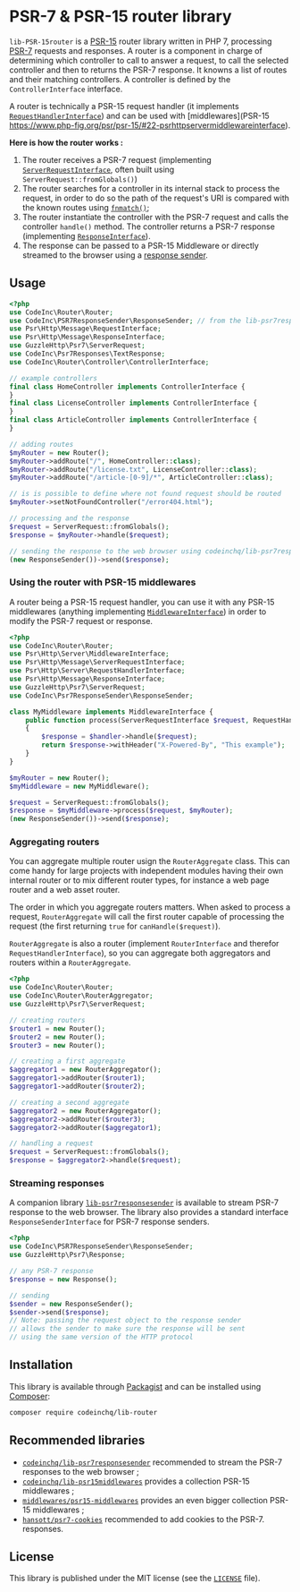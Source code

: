# PSR-7 & PSR-15 router library

`lib-PSR-15router` is a [PSR-15](https://www.php-fig.org/psr/psr-15/) router library written in PHP 7, processing [PSR-7](https://www.php-fig.org/psr/psr-7/) requests and responses. A router is a component in charge of determining which controller to call to answer a request, to call the selected controller and then to returns the PSR-7 response. It knowns a list of routes and their matching controllers. A controller is defined by the `ControllerInterface` interface. 

A router is technically a PSR-15 request handler (it implements [`RequestHandlerInterface`](https://www.php-fig.org/psr/psr-15/#21-psrhttpserverrequesthandlerinterface)) and can be used with [middlewares](PSR-15 https://www.php-fig.org/psr/psr-15/#22-psrhttpservermiddlewareinterface). 

**Here is how the router works :**
1. The router receives a PSR-7 request (implementing [`ServerRequestInterface`](https://www.php-fig.org/psr/psr-7/#321-psrhttpmessageserverrequestinterface), often built using `ServerRequest::fromGlobals()`)
2. The router searches for a controller in its internal stack to process the request, in order to do so the path of the request's URI is compared with the known routes using [`fnmatch()`](http://php.net/manual/fr/function.fnmatch.php);
4. The router instantiate the controller with the PSR-7 request and calls the controller `handle()` method. The controller returns a PSR-7 response (implementing [`ResponseInterface`](https://www.php-fig.org/psr/psr-7/#33-psrhttpmessageresponseinterface)).
7. The response can be passed to a PSR-15 Middleware or directly streamed to the browser using a [response sender](#streaming-responses).



## Usage

```php
<?php
use CodeInc\Router\Router;
use CodeInc\PSR7ResponseSender\ResponseSender; // from the lib-psr7responsesender package
use Psr\Http\Message\RequestInterface;
use Psr\Http\Message\ResponseInterface;
use GuzzleHttp\Psr7\ServerRequest;
use CodeInc\Psr7Responses\TextResponse;
use CodeInc\Router\Controller\ControllerInterface; 

// example controllers
final class HomeController implements ControllerInterface { 
} 
final class LicenseController implements ControllerInterface { 
} 
final class ArticleController implements ControllerInterface { 
} 

// adding routes
$myRouter = new Router();
$myRouter->addRoute("/", HomeController::class); 
$myRouter->addRoute("/license.txt", LicenseController::class); 
$myRouter->addRoute("/article-[0-9]/*", ArticleController::class); 

// is is possible to define where not found request should be routed
$myRouter->setNotFoundController("/error404.html");

// processing and the response
$request = ServerRequest::fromGlobals();
$response = $myRouter->handle($request);

// sending the response to the web browser using codeinchq/lib-psr7responsesender
(new ResponseSender())->send($response);
```

### Using the router with PSR-15 middlewares

A router being a PSR-15 request handler, you can use it with any PSR-15 middlewares (anything implementing [`MiddlewareInterface`](https://www.php-fig.org/psr/psr-15/#22-psrhttpservermiddlewareinterface)) in order to modify the PSR-7 request or response. 

```php
<?php 
use CodeInc\Router\Router;
use Psr\Http\Server\MiddlewareInterface;
use Psr\Http\Message\ServerRequestInterface;
use Psr\Http\Server\RequestHandlerInterface;
use Psr\Http\Message\ResponseInterface;
use GuzzleHttp\Psr7\ServerRequest;
use CodeInc\Psr7ResponseSender\ResponseSender; 

class MyMiddleware implements MiddlewareInterface {
	public function process(ServerRequestInterface $request, RequestHandlerInterface $handler): ResponseInterface 
	{
		$response = $handler->handle($request);
		return $response->withHeader("X-Powered-By", "This example");
    }
}

$myRouter = new Router();
$myMiddleware = new MyMiddleware();

$request = ServerRequest::fromGlobals();
$response = $myMiddleware->process($request, $myRouter);
(new ResponseSender())->send($response);
```

### Aggregating routers

You can aggregate multiple router usign the `RouterAggregate` class. This can come handy for large projects with independent modules having their own internal router or to mix different router types, for instance a web page router and a web asset router.

The order in which you aggregate routers matters. When asked to process a request, `RouterAggregate` will call the first router capable of processing the request (the first returning `true` for `canHandle($request)`).  

`RouterAggregate` is also a router (implement `RouterInterface` and therefor `RequestHandlerInterface`), so you can aggregate both aggregators and routers within a `RouterAggregate`.

```php
<?php
use CodeInc\Router\Router;
use CodeInc\Router\RouterAggregator;
use GuzzleHttp\Psr7\ServerRequest;

// creating routers 
$router1 = new Router();
$router2 = new Router();
$router3 = new Router();

// creating a first aggregate
$aggregator1 = new RouterAggregator();
$aggregator1->addRouter($router1);
$aggregator1->addRouter($router2);

// creating a second aggregate
$aggregator2 = new RouterAggregator();
$aggregator2->addRouter($router3);
$aggregator2->addRouter($aggregator1);

// handling a request 
$request = ServerRequest::fromGlobals();
$response = $aggregator2->handle($request);
```

### Streaming responses

A companion library [`lib-psr7responsesender`](https://github.com/CodeIncHQ/lib-psr7responsesender) is available to stream PSR-7 response to the web browser. The library also provides a standard interface `ResponseSenderInterface` for PSR-7 response senders.
```php
<?php 
use CodeInc\PSR7ResponseSender\ResponseSender;
use GuzzleHttp\Psr7\Response;

// any PSR-7 response 
$response = new Response();

// sending 
$sender = new ResponseSender();
$sender->send($response); 
// Note: passing the request object to the response sender 
// allows the sender to make sure the response will be sent
// using the same version of the HTTP protocol
```

## Installation

This library is available through [Packagist](https://packagist.org/packages/codeinchq/lib-router) and can be installed using [Composer](https://getcomposer.org/): 

```bash
composer require codeinchq/lib-router
```

## Recommended libraries
* [`codeinchq/lib-psr7responsesender`](https://packagist.org/packages/codeinchq/lib-psr7responsesender) recommended to stream the PSR-7 responses to the web browser ;
* [`codeinchq/lib-psr15middlewares`](https://packagist.org/packages/codeinchq/lib-psr15middlewares) provides a collection PSR-15 middlewares ;
* [`middlewares/psr15-middlewares`](https://github.com/middlewares/psr15-middlewares) provides an even bigger collection PSR-15 middlewares ;
* [`hansott/psr7-cookies`](https://packagist.org/packages/hansott/psr7-cookies) recommended to add cookies to the PSR-7. responses.


## License 
This library is published under the MIT license (see the [`LICENSE`](https://github.com/codeinchq/lib-gui/blob/master/LICENSE) file).


